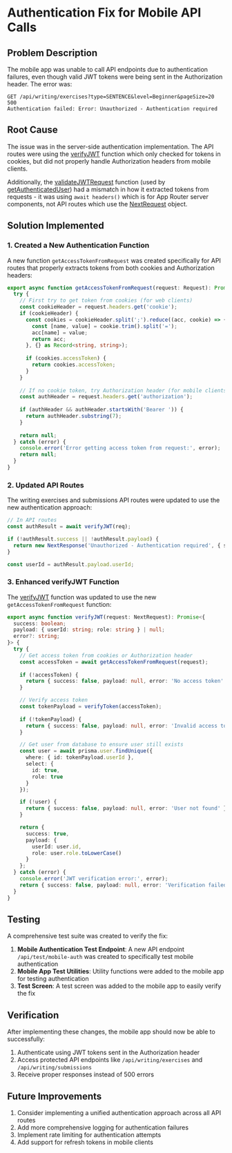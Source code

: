 # Authentication Fix for Mobile API Calls

## Problem Description

The mobile app was unable to call API endpoints due to authentication failures, even though valid JWT tokens were being sent in the Authorization header. The error was:

```
GET /api/writing/exercises?type=SENTENCE&level=Beginner&pageSize=20 500
Authentication failed: Error: Unauthorized - Authentication required
```

## Root Cause

The issue was in the server-side authentication implementation. The API routes were using the [verifyJWT](file:///D:/WebProject/EasyLangProject/easy-lang/lib/jwt-auth.ts#L37-L74) function which only checked for tokens in cookies, but did not properly handle Authorization headers from mobile clients.

Additionally, the [validateJWTRequest](file:///D:/WebProject/EasyLangProject/easy-lang/lib/jwt-auth.ts#L104-L169) function (used by [getAuthenticatedUser](file:///D:/WebProject/EasyLangProject/easy-lang/lib/jwt-auth.ts#L199-L206)) had a mismatch in how it extracted tokens from requests - it was using `await headers()` which is for App Router server components, not API routes which use the [NextRequest](file:///D:/WebProject/EasyLangProject/easy-lang/node_modules/next/dist/server/web/spec-extension/request.d.ts#L17-L54) object.

## Solution Implemented

### 1. Created a New Authentication Function

A new function `getAccessTokenFromRequest` was created specifically for API routes that properly extracts tokens from both cookies and Authorization headers:

```typescript
export async function getAccessTokenFromRequest(request: Request): Promise<string | null> {
  try {
    // First try to get token from cookies (for web clients)
    const cookieHeader = request.headers.get('cookie');
    if (cookieHeader) {
      const cookies = cookieHeader.split(';').reduce((acc, cookie) => {
        const [name, value] = cookie.trim().split('=');
        acc[name] = value;
        return acc;
      }, {} as Record<string, string>);
      
      if (cookies.accessToken) {
        return cookies.accessToken;
      }
    }
    
    // If no cookie token, try Authorization header (for mobile clients)
    const authHeader = request.headers.get('authorization');
    
    if (authHeader && authHeader.startsWith('Bearer ')) {
      return authHeader.substring(7);
    }
    
    return null;
  } catch (error) {
    console.error('Error getting access token from request:', error);
    return null;
  }
}
```

### 2. Updated API Routes

The writing exercises and submissions API routes were updated to use the new authentication approach:

```typescript
// In API routes
const authResult = await verifyJWT(req);

if (!authResult.success || !authResult.payload) {
  return new NextResponse('Unauthorized - Authentication required', { status: 401 });
}

const userId = authResult.payload.userId;
```

### 3. Enhanced verifyJWT Function

The [verifyJWT](file:///D:/WebProject/EasyLangProject/easy-lang/lib/jwt-auth.ts#L37-L74) function was updated to use the new `getAccessTokenFromRequest` function:

```typescript
export async function verifyJWT(request: NextRequest): Promise<{
  success: boolean;
  payload: { userId: string; role: string } | null;
  error?: string;
}> {
  try {
    // Get access token from cookies or Authorization header
    const accessToken = await getAccessTokenFromRequest(request);
    
    if (!accessToken) {
      return { success: false, payload: null, error: 'No access token' };
    }

    // Verify access token
    const tokenPayload = verifyToken(accessToken);
    
    if (!tokenPayload) {
      return { success: false, payload: null, error: 'Invalid access token' };
    }

    // Get user from database to ensure user still exists
    const user = await prisma.user.findUnique({
      where: { id: tokenPayload.userId },
      select: {
        id: true,
        role: true
      }
    });

    if (!user) {
      return { success: false, payload: null, error: 'User not found' };
    }

    return {
      success: true,
      payload: {
        userId: user.id,
        role: user.role.toLowerCase()
      }
    };
  } catch (error) {
    console.error('JWT verification error:', error);
    return { success: false, payload: null, error: 'Verification failed' };
  }
}
```

## Testing

A comprehensive test suite was created to verify the fix:

1. **Mobile Authentication Test Endpoint**: A new API endpoint `/api/test/mobile-auth` was created to specifically test mobile authentication
2. **Mobile App Test Utilities**: Utility functions were added to the mobile app for testing authentication
3. **Test Screen**: A test screen was added to the mobile app to easily verify the fix

## Verification

After implementing these changes, the mobile app should now be able to successfully:

1. Authenticate using JWT tokens sent in the Authorization header
2. Access protected API endpoints like `/api/writing/exercises` and `/api/writing/submissions`
3. Receive proper responses instead of 500 errors

## Future Improvements

1. Consider implementing a unified authentication approach across all API routes
2. Add more comprehensive logging for authentication failures
3. Implement rate limiting for authentication attempts
4. Add support for refresh tokens in mobile clients